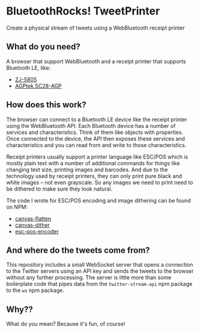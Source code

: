 # BluetoothRocks! TweetPrinter
Create a physical stream of tweets using a WebBluetooth receipt printer


## What do you need?

A browser that support WebBluetooth and a receipt printer that supports Bluetooth LE, like:

- [ZJ-5805](https://nl.aliexpress.com/item/New-Arrival-ZJ-5805-58mm-Bluetooth-4-0-Android-4-0-POS-Receipt-Thermal-Printer-Bill/32793315554.html)
- [AGPtek SC28-AGP](https://www.amazon.com/Version-AGPtek®-Portable-Bluetooth-Wireless/dp/B00XL3DY2E)



## How does this work?

The browser can connect to a Bluetooth LE device like the receipt printer using the WebBluetooth API. Each Bluetooth device has a number of services and characteristics. Think of them like objects with properties. Once connected to the device, the API then exposes these services and characteristics and you can read from and write to those characteristics.

Receipt printers usually support a printer language like ESC/POS which is mostly plain text with a number of additional commands for things like changing text size, printing images and barcodes. And due to the technology used by receipt printers, they can only print pure black and white images – not even grayscale. So any images we need to print need to be dithered to make sure they look natural. 

The code I wrote for ESC/POS encoding and image dithering can be found on NPM:
- [canvas-flatten](https://www.npmjs.com/package/canvas-flatten)
- [canvas-dither](https://www.npmjs.com/package/canvas-dither)
- [esc-pos-encoder](https://www.npmjs.com/package/esc-pos-encoder)


## And where do the tweets come from?

This repository includes a small WebSocket server that opens a connection to the Twitter servers using an API key and sends the tweets to the browser without any further processing. The server is little more than some boilerplate code that pipes data from the `twitter-stream-api` npm package to the `ws` npm package.


## Why??

What do you mean? Because it's fun, of course!
